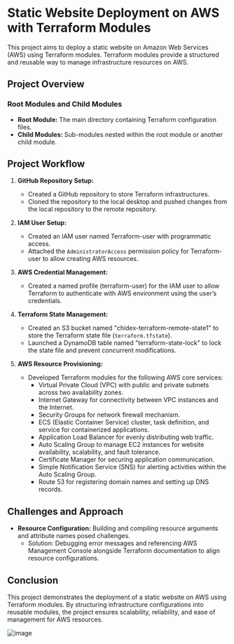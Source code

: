 # Static Website Deployment on AWS with Terraform Modules

This project aims to deploy a static website on Amazon Web Services (AWS) using Terraform modules. Terraform modules provide a structured and reusable way to manage infrastructure resources on AWS.

## Project Overview

### Root Modules and Child Modules

- **Root Module:** The main directory containing Terraform configuration files.
- **Child Modules:** Sub-modules nested within the root module or another child module.

## Project Workflow

1. **GitHub Repository Setup:**
   - Created a GitHub repository to store Terraform infrastructures.
   - Cloned the repository to the local desktop and pushed changes from the local repository to the remote repository.

2. **IAM User Setup:**
   - Created an IAM user named Terraform-user with programmatic access.
   - Attached the `AdministratorAccess` permission policy for Terraform-user to allow creating AWS resources.
   
3. **AWS Credential Management:**
   - Created a named profile (terraform-user) for the IAM user to allow Terraform to authenticate with AWS environment using the user’s credentials.

4. **Terraform State Management:**
   - Created an S3 bucket named "chidex-terraform-remote-state1" to store the Terraform state file (`terraform.tfstate`).
   - Launched a DynamoDB table named "terraform-state-lock" to lock the state file and prevent concurrent modifications.

5. **AWS Resource Provisioning:**
   - Developed Terraform modules for the following AWS core services:
     - Virtual Private Cloud (VPC) with public and private subnets across two availability zones.
     - Internet Gateway for connectivity between VPC instances and the Internet.
     - Security Groups for network firewall mechanism.
     - ECS (Elastic Container Service) cluster, task definition, and service for containerized applications.
     - Application Load Balancer for evenly distributing web traffic.
     - Auto Scaling Group to manage EC2 instances for website availability, scalability, and fault tolerance.
     - Certificate Manager for securing application communication.
     - Simple Notification Service (SNS) for alerting activities within the Auto Scaling Group.
     - Route 53 for registering domain names and setting up DNS records.

## Challenges and Approach 

- **Resource Configuration:** Building and compiling resource arguments and attribute names posed challenges.
  - Solution: Debugging error messages and referencing AWS Management Console alongside Terraform documentation to align resource configurations.

## Conclusion

This project demonstrates the deployment of a static website on AWS using Terraform modules. By structuring infrastructure configurations into reusable modules, the project ensures scalability, reliability, and ease of management for AWS resources.

 ![image](https://github.com/chidex-henry/static-terraform-module/assets/77998377/52050121-5eae-4fd4-a2fd-c0bb3c2d3aa7)
